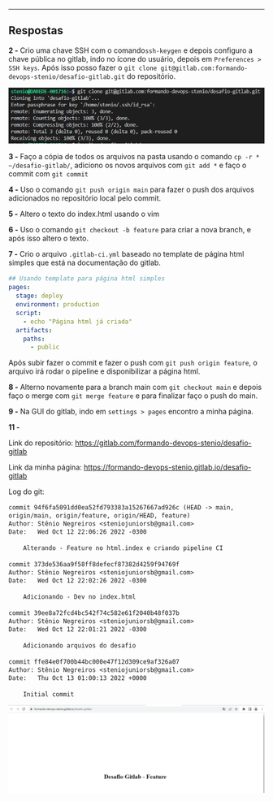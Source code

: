 __________________________
## Respostas

**2 -** Crio uma chave SSH com o comando`ssh-keygen` e depois configuro a chave pública no gitlab, indo no ícone do usuário, depois em `Preferences > SSH keys`. Após isso posso fazer o `git clone git@gitlab.com:formando-devops-stenio/desafio-gitlab.git` do repositório.

![](./img/desafio-2.png)

**3 -** Faço a cópia de todos os arquivos na pasta usando o comando `cp -r * ~/desafio-gitlab/`, adiciono os novos arquivos com `git add *` e faço o commit com `git commit`

**4 -** Uso o comando `git push origin main` para fazer o push dos arquivos adicionados no repositório local pelo commit.

**5 -** Altero o texto do index.html usando o vim

**6 -** Uso o comando `git checkout -b feature` para criar a nova branch, e após isso altero o texto.

**7 -** Crio o arquivo `.gitlab-ci.yml` baseado no template de página html simples que está na documentação do gitlab. 

```yml
## Usando template para página html simples
pages:
  stage: deploy
  environment: production
  script:
    - echo "Página html já criada"
  artifacts:
    paths:
      - public
```
Após subir fazer o commit e fazer o push com `git push origin feature`, o arquivo irá rodar o pipeline e disponibilizar a página html.

**8 -** Alterno novamente para a branch main com `git checkout main` e depois faço o merge com `git merge feature` e para finalizar faço o push do main.

**9 -** Na GUI do gitlab, indo em `settings > pages` encontro a minha página.


**11 -** 

Link do repositório: https://gitlab.com/formando-devops-stenio/desafio-gitlab

Link da minha página: https://formando-devops-stenio.gitlab.io/desafio-gitlab

Log do git:
```
commit 94f6fa5091dd0ea52fd793383a15267667ad926c (HEAD -> main, origin/main, origin/feature, origin/HEAD, feature)
Author: Stênio Negreiros <steniojuniorsb@gmail.com>
Date:   Wed Oct 12 22:06:26 2022 -0300

    Alterando - Feature no html.index e criando pipeline CI

commit 373de536aa9f58ff8defecf87382d4259f94769f
Author: Stênio Negreiros <steniojuniorsb@gmail.com>
Date:   Wed Oct 12 22:02:26 2022 -0300

    Adicionando - Dev no index.html

commit 39ee8a72fcd4bc542f74c582e61f2040b48f037b
Author: Stênio Negreiros <steniojuniorsb@gmail.com>
Date:   Wed Oct 12 22:01:21 2022 -0300

    Adicionando arquivos do desafio

commit ffe84e0f700b44bc000e47f12d309ce9af326a07
Author: Stênio Negreiros <steniojuniorsb@gmail.com>
Date:   Thu Oct 13 01:00:13 2022 +0000

    Initial commit
```

![](./img/desafio-7.png)